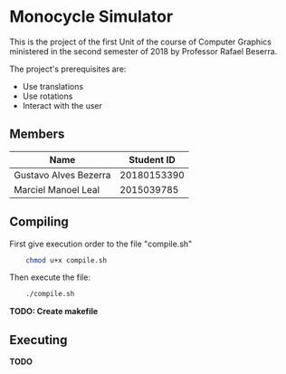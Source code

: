 # Monocycle Simulator #
This is the project of the first Unit of the course
of Computer Graphics ministered in the second semester
of 2018 by Professor Rafael Beserra.

The project's prerequisites are:
* Use translations
* Use rotations
* Interact with the user

## Members ##
Name | Student ID
---- | ----------
Gustavo Alves Bezerra | 20180153390
Marciel Manoel Leal | 2015039785

## Compiling ##
First give execution order to the file "compile.sh"
```bash
	chmod u+x compile.sh
```

Then execute the file:
```bash
	./compile.sh
```

**TODO: Create makefile**

## Executing ##
**TODO**

